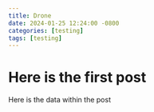 ```yaml
---
title: Drone
date: 2024-01-25 12:24:00 -0800
categories: [testing]
tags: [testing]
---
```


# Here is the first post

Here is the data within the post